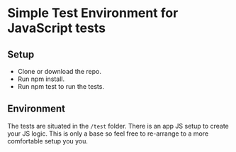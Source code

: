 # Simple Test Environment for JavaScript tests

## Setup
- Clone or download the repo.
- Run npm install.
- Run npm test to run the tests.

## Environment

The tests are situated in the `/test` folder. There is an app JS setup to create your JS logic.  This is only a base so feel free to re-arrange to a more comfortable setup you you.
